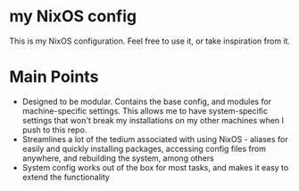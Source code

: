 # my NixOS config
This is my NixOS configuration. Feel free to use it, or take inspiration from it.

# Main Points
* Designed to be modular. Contains the base config, and modules for machine-specific settings. This allows me to have system-specific settings that won't break my installations on my other machines when I push to this repo.
* Streamlines a lot of the tedium associated with using NixOS - aliases for easily and quickly installing packages, accessing config files from anywhere, and rebuilding the system, among others
* System config works out of the box for most tasks, and makes it easy to extend the functionality

